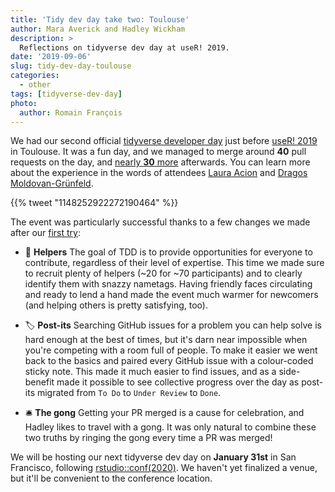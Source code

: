 ```yaml
---
title: 'Tidy dev day take two: Toulouse'
author: Mara Averick and Hadley Wickham
description: >
  Reflections on tidyverse dev day at useR! 2019.
date: '2019-09-06'
slug: tidy-dev-day-toulouse
categories:
  - other
tags: [tidyverse-dev-day]
photo:
  author: Romain François
---
```




We had our second official [tidyverse developer
day](https://www.tidyverse.org/articles/2019/04/tidyverse-dev-day-at-user-2019/)
just before [useR! 2019](http://www.user2019.fr/) in Toulouse. It was a fun day, and we managed to merge around **40** pull
requests on the day, and [nearly **30** more](https://github.com/search?q=is%3Apr+label%3A%22tidy-dev-day+%3Anerd_face%3A%22+created%3A%3E2019-07-07+is%3Amerged&type=Issues) afterwards. You can learn more about the experience in the words of attendees [Laura
Acion](https://lacion.rbind.io/post/my-first-user/) and [Dragos
Moldovan-Grünfeld](https://www.mango-solutions.com/blog/user2019-roundup-workflow-reproducibility-and-friends).

<!--html_preserve-->{{% tweet "1148252922272190464" %}}<!--/html_preserve-->

The event was particularly successful thanks to a few changes we made after our 
[first try](https://www.tidyverse.org/articles/2018/11/tidyverse-developer-day-2019/):

  - 🤝 **Helpers** The goal of TDD is to provide 
    opportunities for everyone to contribute, regardless of their level of 
    expertise. This time we made sure to recruit plenty of helpers (~20 for 
    ~70 participants) and to clearly identify them with snazzy nametags. Having 
    friendly faces circulating and ready to lend a hand made the event much 
    warmer for newcomers (and helping others is pretty satisfying, too).
  
  - 🏷 **Post-its** Searching GitHub issues for a problem you
    can help solve is hard enough at the best of times, but it's darn near 
    impossible when you're competing with a room full of people. To make it
    easier we went back to the basics and paired every GitHub issue with a 
    colour-coded sticky note. This made it much easier to find issues, and 
    as a side-benefit made it possible to see collective progress over the day 
    as post-its migrated from `To Do` to `Under Review` to `Done`.
  
  - 🛎 **The gong** Getting your PR merged is a cause for
    celebration, and Hadley likes to travel with a gong. It was only natural 
    to combine these two truths by ringing the gong every time a PR was merged!
 
We will be hosting our next tidyverse dev day on **January 31st** in San
Francisco, following [rstudio::conf(2020)](https://www.rstudio.com/conference/).
We haven't yet finalized a venue, but it'll be convenient to the conference 
location.



